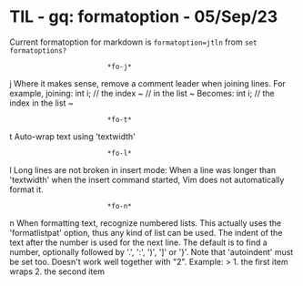 # TIL - gq: formatoption                                             - 05/Sep/23

Current formatoption for markdown is `formatoption=jtln` from `set formatoptions?`

```
						*fo-j*
```

j	Where it makes sense, remove a comment leader when joining lines.  For
example, joining:
int i;   // the index ~
// in the list ~
Becomes:
int i;   // the index in the list ~

```
						*fo-t*
```

t	Auto-wrap text using 'textwidth'

```
						*fo-l*
```

l	Long lines are not broken in insert mode: When a line was longer than
'textwidth' when the insert command started, Vim does not
automatically format it.

```
						*fo-n*
```

n	When formatting text, recognize numbered lists.  This actually uses
the 'formatlistpat' option, thus any kind of list can be used.  The
indent of the text after the number is used for the next line.  The
default is to find a number, optionally followed by '.', ':', ')',
'\]' or '}'.  Note that 'autoindent' must be set too.  Doesn't work
well together with "2".
Example: >
1\. the first item
wraps
2\. the second item
